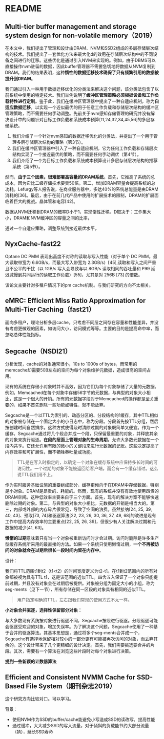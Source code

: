 # README

## Multi-tier buffer management and storage system design for non-volatile memory（2019）

在本文中，我们提出了管理和设计由DRAM、NVM和SSD2组成的多层存储层次结构的技术。我们提出了一套优化方法来最大化d的效用在存储层次结构中的不同设备之间进行的迁移。这些优化是通过引入NVM来实现的。例如，由于DBMS可以直接操作nvm驻留的数据，因此buffer管理器不需要急切地将数据从NVM复制到DRAM。我们的结果表明，这种**惰性的数据迁移技术确保了只有频繁引用的数据被提升到DRAM**。

我们通过引入一种用于数据迁移优化的分类法来解决这个问题，该分类法包含了以前系统中使用的特定技术。我们举例说明了**缓冲区管理策略必须根据设备和工作负载特性进行定制**。鉴于此，我们在缓冲区管理器中提出了一种自适应机制，称为**自适应数据迁移**，以实现一个近似最优的用于任意工作负载和存储层次结构的缓冲区管理策略，而不需要任何手动调整。先前关于nvm感知存储管理的研究并没有解决设计中的问题针对目标工作负载和系统成本预算[11,24,32,34,45,56]的多层存储系统。

1. 我们介绍了一个针对nvm感知的数据迁移优化的分类法，并提出了一个用于管理多层存储层次结构的策略（第3节）。
2. 我们在缓冲区管理器中引入了一种自适应机制，它为任何工作负载和存储层次结构实现了一个接近最优的策略，而不需要任何手动调优（第4节）。
3. 我们介绍了一个为目标工作负载和系统成本预算设计多层存储层次结构的推荐系统（第5节）。

然而，**由于三个因素，很难部署高容量的DRAM系统**。首先，它推高了系统的总成本，因为它比二级存储技术要贵50倍。第二，增加DRAM容量会提高系统的总功耗。Lefurgy等人报告说，在商业服务器中，多达40%的系统总能量是由DRAM消耗的[36]。最后，由于在前几代产品中使用的扩展技术的限制，DRAM的扩展面临着巨大的挑战。晶体管和电容[42]。

数据从NVM迁移到DRAM的概率D小于1，实现惰性迁移。D取决于：工作集大小，DRAM和NVM缓冲区的容量之间的比率，

通过一个自适应策略，调整系统到接近最优水平。

## NyxCache-fast22

Optane DC PMM 表现出高度不对称的读取与写入性能（对于单个 DC PMM，最大读取带宽为 6.6GB/s，而最大写入带宽为 2.3GB/s）[45],读取和写入之间严重且不公平的干扰（以 1GB/s 写入会导致与以 8GB/s 读取相同的吞吐量和 P99 延迟减慢到共同运行的读取工作负载）[55]，尤其是对 256B [73] 的倍数。

该论文主要针对多租户情况下的pm cache机制。与我们研究的方向不太相关。

## eMRC: Efficient Miss Ratio Approximation for Multi-Tier Caching（fast21）

面向多租户，理论分析多层cache。只考虑不同层之间存在容量和性能差异，并没有考虑更微观的因素，如访问大小，访问模式等等。主要的目的是提高命中率，而忽略总体性能指标。

## Segcache（NSDI21）

分析发现，cache的对象通常很小，10s to 1000s of bytes，而常用的memcache却需要50B左右的空间为每个对象维护元数据，造成很高的空间占用。

现有的系统在存储小对象时并不高效，因为它们为每个对象存储了大量的元数据。例如，Memcached在每个对象中存储56字节的元数据，与典型的对象大小相比，这是一个很大的开销。所有的元数据字段对于Memcached的操作都是至关重要的，如果不首先删除一些功能或特性，就不能放弃。

Segcache是一个以TTL为索引的、动态分区的、分段结构的1缓存，其中TTL相似的对象被存储在一个固定大小的小日志中，称为分段。分段首先按TTL分组，然后按创建时间自然排序。这种方式使得及时清除过期的对象既简单又便宜。作为一个缓存，Segcache通过将几个段合并成一个段，只保留最重要的对象，并释放其余的对象来执行驱逐。**在段的层面上管理对象的生命周期**，允许大多数元数据在一个段内共享。它还允许用有限的微小的关键段来进行元数据的记账。这些决定提高了内存效率和可扩展性，而不牺牲吞吐量或功能。

> TTL是在写入时指定的，以确定一个对象在缓存系统中应保持多长时间的可访问性。一个过期的对象不能被返回给客户端，而会有一个缓存错过。这么说TTL我们用不上。

作为实时服务基础设施的重要组成部分，缓存更倾向于在DRAM中存储数据，特别是小对象。DRAM是昂贵的、耗能的。然而，现有的系统并没有有效地使用昂贵的DRAM空间。这种低效率主要来自于三个方面。首先，现有的解决方案不能够快速删除过期的对象。第二，与典型的对象大小相比，元数据的开销是相当大的。第三，内部或外部的内存碎片很常见，导致了空间的浪费。虽然接纳[24, 25, 39, 40, 43]、预取[73, 74]和驱逐算法[22, 23, 26, 30, 36, 37, 49, 68]的改进是现有工作中提高内存效率的主要重点[22, 25, 26, 39]，但很少有人关注解决过期和元数据的减少[41, 63]。

**懒惰的过期**意味着只有当一个对象被重新访问时才会过期。访问时删除是许多生产型缓存系统所采用的最直接的方法。如果一个系统只使用懒惰过期，**一个不再被访问的对象就会在过期后很长一段时间内留在内存中**。

设计：

我们将TTL范围t1到t2（t1<t2）的时间宽度定义为t2-t1。在t1到t2范围内的所有对象都被视为具有TTL t1，这是该范围的近似TTL。四舍五入保证了一个对象只能提前过期，并且没有对象会在过期后被提供。对象被分组为固定大小的小组，称为seg-ments（见下一节），所有存储在同一区段的对象具有相同的近似TTL。

> 用户指定明确的TTL，左右跟我们常规的使用方式不太一样。

**小对象合并驱逐，选择性保留部分对象：**

与大多数现有系统按对象进行驱逐不同，Segcache按段进行驱逐。分段驱逐可能会驱逐受欢迎的对象，增加失误率。为了解决这个问题，Segcache使用了一种基于合并的驱逐算法。其基本思想是，通过将多个seg-ments合并成一个，Segcache有选择地保留相对较小的一部分更有可能被再次访问的对象，而丢弃其余的。这个设计带来了几个更精细的设计决定。首先，我们需要挑选要合并的片段。其次，需要有一个算法在浏览这些片段时对每个对象进行决策。

**提到一些新颖的计数器算法**

## Efficient and Consistent NVMM Cache for SSD-Based File System（期刊杂志2019）

这个研究方向比较对口。可以学习。

背景：

- 使用NVM作为SSD的buffer/cache能避免小写造成SSD的读改写，提高性能
- 通过缓冲，大大减少SSD的写入流量，对于倾斜的负载能节约大部分流量（猜），延长SSD寿命


